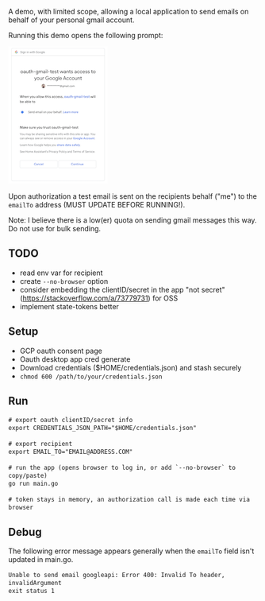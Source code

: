 A demo, with limited scope, allowing a local application to send emails on behalf of your personal gmail account.

Running this demo opens the following prompt:

![](img/oauth-consent.png)

Upon authorization a test email is sent on the recipients behalf ("me") to the `emailTo` address (MUST UPDATE BEFORE RUNNING!).

Note: I believe there is a low(er) quota on sending gmail messages this way. Do not use for bulk sending.

## TODO

- read env var for recipient
- create `--no-browser` option
- consider embedding the clientID/secret in the app "not secret" (https://stackoverflow.com/a/73779731) for OSS
- implement state-tokens better

## Setup

- GCP oauth consent page
- Oauth desktop app cred generate
- Download credentials ($HOME/credentials.json) and stash securely
- `chmod 600 /path/to/your/credentials.json`

## Run

```
# export oauth clientID/secret info
export CREDENTIALS_JSON_PATH="$HOME/credentials.json"

# export recipient
export EMAIL_TO="EMAIL@ADDRESS.COM"

# run the app (opens browser to log in, or add `--no-browser` to copy/paste)
go run main.go

# token stays in memory, an authorization call is made each time via browser
```

## Debug

The following error message appears generally when the `emailTo` field isn't updated in main.go.

```
Unable to send email googleapi: Error 400: Invalid To header, invalidArgument
exit status 1
```